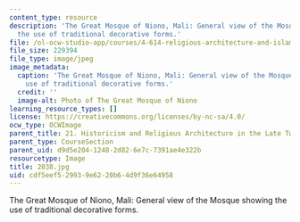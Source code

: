 ```yaml
---
content_type: resource
description: 'The Great Mosque of Niono, Mali: General view of the Mosque showing
  the use of traditional decorative forms.'
file: /ol-ocw-studio-app/courses/4-614-religious-architecture-and-islamic-cultures-fall-2002/cdf5eef529939e6220b64d9f36e64958_2038.jpg
file_size: 229394
file_type: image/jpeg
image_metadata:
  caption: 'The Great Mosque of Niono, Mali: General view of the Mosque showing the
    use of traditional decorative forms.'
  credit: ''
  image-alt: Photo of The Great Mosque of Niono
learning_resource_types: []
license: https://creativecommons.org/licenses/by-nc-sa/4.0/
ocw_type: OCWImage
parent_title: 21. Historicism and Religious Architecture in the Late Twentieth Century
parent_type: CourseSection
parent_uid: d9d5e204-1248-2d82-6e7c-7391ae4e322b
resourcetype: Image
title: 2038.jpg
uid: cdf5eef5-2993-9e62-20b6-4d9f36e64958
---
```

The Great Mosque of Niono, Mali: General view of the Mosque showing the use of traditional decorative forms.